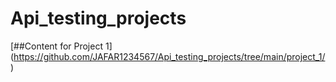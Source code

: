 # Api_testing_projects
[##Content for Project 1] (https://github.com/JAFAR1234567/Api_testing_projects/tree/main/project_1/)
